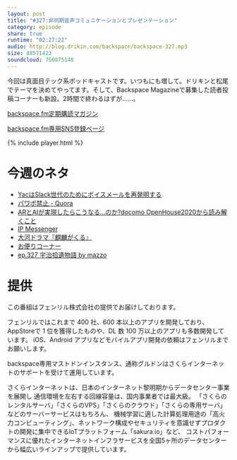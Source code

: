 ```yaml
---
layout: post
title: "#327:非同期音声コミュニケーションとプレゼンテーション"
category: episode
share: true
runtime: "02:27:22"
audio: http://blog.drikin.com/backspace/backspace-327.mp3
size: 88571423
soundcloud: 750875140
---
```


今回は真面目テック系ポッドキャストです。いつもにも増して。ドリキンと松尾でテーマを決めてやってます。そして、Backspace Magazineで募集した読者投稿コーナーも新設。2時間で終わるはずが……。

[backspace.fm定期購読マガジン](https://note.mu/drikin/m/m55ec296b7655)

[backspace.fm専用SNS登録ページ](https://mstdn.guru/invite/3WVHpSMr)

{% include player.html %}

# 今週のネタ
* [YacはSlack世代のためにボイスメールを再発明する](https://jp.techcrunch.com/2020/01/16/2020-01-15-yac-is-reinventing-voicemail-for-the-slack-generation/)
* [パワポ禁止 - Quora](https://jp.quora.com/%E3%83%97%E3%83%AC%E3%82%BC%E3%83%B3%E3%83%86%E3%83%BC%E3%82%B7%E3%83%A7%E3%83%B3%E6%99%82%E3%81%AB-%E3%83%91%E3%83%AF%E3%83%9D-%E7%A6%81%E6%AD%A2%E3%81%A8%E3%81%97%E3%81%A6%E3%81%84%E3%82%8B%E4%BC%81%E6%A5%AD?ch=99&share=7bb66406&srid=T9bgU)
* [ARとAIが実現したらこうなる…のか?docomo OpenHouse2020から読み解くこと](https://wirelesswire.jp/2020/01/74122/)
* [IP Messenger](https://ipmsg.org/)
* [大河ドラマ『麒麟がくる』](https://www.nhk.or.jp/kirin/)
* [お便りコーナー](https://note.com/backspacefm/n/nd1ae814c9461)
* [ep.327 宇治拾遺物語 by mazzo](https://note.com/mazzo/n/nd519dd3621d7)

# 提供

この番組はフェンリル株式会社の提供でお届けしております。

フェンリルではこれまで 400 社、600 本以上のアプリを開発しており、AppStoreで 1 位を獲得したものや、DL 数 100 万以上のアプリも多数開発しています。
iOS、Android アプリなどモバイルアプリ開発の依頼はフェンリルまでお願いします。

backspace専用マストドンインスタンス、通称グルドンはさくらインターネットのサポートを受けて運用しています。

さくらインターネットは、日本のインターネット黎明期からデータセンター事業を展開し
通信環境を左右する回線容量は、国内事業者では最大級。
「さくらのレンタルサーバ」「さくらのVPS」「さくらのクラウド」「さくらの専用サーバ」などのサーバーサービスはもちろん、
機械学習に適した計算処理用途の「高火力コンピューティング」、ネットワーク構成やセキュリティを意識せずプロダクトの開発に集中できるIoTプラットフォーム「sakura.io」など、
コストパフォーマンスに優れたインターネットインフラサービスを全国5ヶ所のデータセンターから幅広いラインアップで提供しています。

